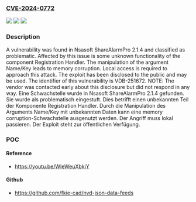 ### [CVE-2024-0772](https://cve.mitre.org/cgi-bin/cvename.cgi?name=CVE-2024-0772)
![](https://img.shields.io/static/v1?label=Product&message=ShareAlarmPro&color=blue)
![](https://img.shields.io/static/v1?label=Version&message=2.1.4%20&color=brightgreen)
![](https://img.shields.io/static/v1?label=Vulnerability&message=CWE-119%20Memory%20Corruption&color=brightgreen)

### Description

A vulnerability was found in Nsasoft ShareAlarmPro 2.1.4 and classified as problematic. Affected by this issue is some unknown functionality of the component Registration Handler. The manipulation of the argument Name/Key leads to memory corruption. Local access is required to approach this attack. The exploit has been disclosed to the public and may be used. The identifier of this vulnerability is VDB-251672. NOTE: The vendor was contacted early about this disclosure but did not respond in any way.
Eine Schwachstelle wurde in Nsasoft ShareAlarmPro 2.1.4 gefunden. Sie wurde als problematisch eingestuft. Dies betrifft einen unbekannten Teil der Komponente Registration Handler. Durch die Manipulation des Arguments Name/Key mit unbekannten Daten kann eine memory corruption-Schwachstelle ausgenutzt werden. Der Angriff muss lokal passieren. Der Exploit steht zur öffentlichen Verfügung.

### POC

#### Reference
- https://youtu.be/WIeWeuXbkiY

#### Github
- https://github.com/fkie-cad/nvd-json-data-feeds

